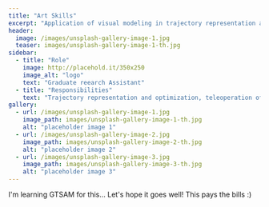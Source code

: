 ```yaml
---
title: "Art Skills"
excerpt: "Application of visual modeling in trajectory representation and optimization and manipulator control for robot art."
header:
  image: /images/unsplash-gallery-image-1.jpg
  teaser: images/unsplash-gallery-image-1-th.jpg
sidebar:
  - title: "Role"
    image: http://placehold.it/350x250
    image_alt: "logo"
    text: "Graduate reearch Assistant"
  - title: "Responsibilities"
    text: "Trajectory representation and optimization, teleoperation of Panda arm"
gallery:
  - url: /images/unsplash-gallery-image-1.jpg
    image_path: images/unsplash-gallery-image-1-th.jpg
    alt: "placeholder image 1"
  - url: /images/unsplash-gallery-image-2.jpg
    image_path: images/unsplash-gallery-image-2-th.jpg
    alt: "placeholder image 2"
  - url: /images/unsplash-gallery-image-3.jpg
    image_path: images/unsplash-gallery-image-3-th.jpg
    alt: "placeholder image 3"
---
```


I'm learning GTSAM for this... Let's hope it goes well! This pays the bills :)